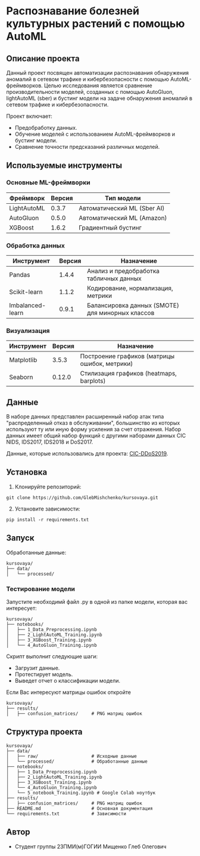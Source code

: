 # Распознавание болезней культурных растений с помощью AutoML

## Описание проекта

Данный проект посвящен автоматизации распознавания обнаружения аномалий в сетевом трафике и кибербезопасности с помощью AutoML-фреймворков. Целью исследования является сравнение производительности моделей, созданных с помощью AutoGluon, lightAutoML (sber) и бустинг модели на задаче обнаружения аномалий в сетевом трафике и кибербезопасности.

Проект включает:
* Предобработку данных.
* Обучение моделей с использованием AutoML-фреймворков и бустинг модели.
* Сравнение точности предсказаний различных моделей.

## Используемые инструменты

### Основные ML-фреймворки
| Фреймворк       | Версия  | Тип модели                     |
|-----------------|---------|--------------------------------|
| LightAutoML     | 0.3.7   | Автоматический ML (Sber AI)    |
| AutoGluon       | 0.5.0   | Автоматический ML (Amazon)     |
| XGBoost         | 1.6.2   | Градиентный бустинг            |

### Обработка данных
| Инструмент           | Версия  | Назначение                                          |
|----------------------|---------|-----------------------------------------------------|
| Pandas               | 1.4.4   | Анализ и предобработка табличных данных             |
| Scikit-learn         | 1.1.2   | Кодирование, нормализация, метрики                  |
| Imbalanced-learn     | 0.9.1   | Балансировка данных (SMOTE) для минорных классов    |

### Визуализация
| Инструмент       | Версия  | Назначение                                           |
|------------------|---------|------------------------------------------------------|
| Matplotlib       | 3.5.3   | Построение графиков (матрицы ошибок, метрики)        |
| Seaborn          | 0.12.0  | Стилизация графиков (heatmaps, barplots)             |

## Данные 

В наборе данных представлен расширенный набор атак типа "распределенный отказ в обслуживании", большинство из которых используют ту или иную форму усиления за счет отражения. Набор данных имеет общий набор функций с другими наборами данных CIC NIDS, IDS2017, IDS2018 и DoS2017.

Данные, которые использовались для проекта: [CIC-DDoS2019](https://www.kaggle.com/datasets/dhoogla/cicddos2019?select=NetBIOS-testing.parquet).

## Установка 

1. Клонируйте репозиторий: 

```
git clone https://github.com/GlebMishchenko/kursovaya.git
```

2. Установите зависимости:

```
pip install -r requirements.txt
```

## Запуск

Обработанные данные:
```
kursovaya/
├── data/
│   └── processed/
```
### Тестирование модели

Запустите  необходимй файл .py в одной из папке модели, которая вас интересует:
```
kursovaya/
├── notebooks/
│   ├── 1_Data_Preprocessing.ipynb
│   ├── 2_LightAutoML_Training.ipynb
│   ├── 3_XGBoost_Training.ipynb
│   └── 4_AutoGluon_Training.ipynb
```
Скрипт выполнит следующие шаги:

* Загрузит данные.
* Протестирует модель.
* Выведет отчет о классификации модели.

Если Вас интересуют матрицы ошибок откройте
```
kursovaya/
├── results/
│   ├── confusion_matrices/     # PNG матриц ошибок
```
## Структура проекта 
```
kursovaya/
├── data/
│   ├── raw/                    # Исходные данные
│   └── processed/              # Обработанные данные
├── notebooks/
│   ├── 1_Data_Preprocessing.ipynb
│   ├── 2_LightAutoML_Training.ipynb
│   ├── 3_XGBoost_Training.ipynb
│   └── 4_AutoGluon_Training.ipynb
│   └── 5_notebook_Training.ipynb # Google Colab ноутбук
├── results/
│   ├── confusion_matrices/     # PNG матриц ошибок
├── README.md                   # Основная документация
└── requirements.txt            # Зависимости
```

## Автор

* Студент группы 23ПМИ(м)ГОГИИ Мищенко Глеб Олегович
